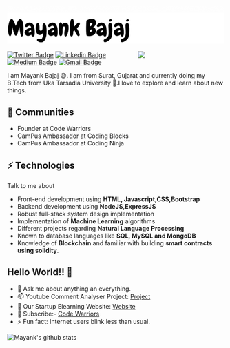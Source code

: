 ![Name](Message.gif)
![Name](MayankBajaj.png)

<img align='right' src='https://user-images.githubusercontent.com/5713670/87202985-820dcb80-c2b6-11ea-9f56-7ec461c497c3.gif' width='200"'>

[![Twitter Badge](https://img.shields.io/badge/-@Mayank_crazy-1ca0f1?style=flat-square&labelColor=1ca0f1&logo=twitter&logoColor=white&link=https://twitter.com/Mayank_crazy)](https://twitter.com/Mayank_crazy) [![Linkedin Badge](https://img.shields.io/badge/-MayankBajaj-blue?style=flat-square&logo=Linkedin&logoColor=white&link=https://www.linkedin.com/in/mayank-bajaj)](https://www.linkedin.com/in/mayank-bajaj)
[![Medium Badge](https://img.shields.io/badge/-@mayank114-03a57a?style=flat-square&labelColor=000000&logo=Medium&link=https://medium.com/@mayank114)](https://medium.com/@mayank114)
[![Gmail Badge](https://img.shields.io/badge/-mayankbajaj114@gmail.com-c14438?style=flat-square&logo=Gmail&logoColor=white&link=mailto:mayankbajaj114@gmail.com)](mailto:mayankbajaj114@gmail.com)

I am Mayank Bajaj 😃. I am from Surat, Gujarat and currently doing my B.Tech from Uka Tarsadia University 🏫.I love to explore and learn about new things.
## 👯 Communities
* Founder at Code Warriors
* CamPus Ambassador at Coding Blocks
* CamPus Ambassador at Coding Ninja

## ⚡ Technologies
Talk to me about
- Front-end development using **HTML, Javascript,CSS,Bootstrap**
- Backend development using **NodeJS,ExpressJS**
- Robust full-stack system design implementation
- Implementation of **Machine Learning** algorithms
- Different projects regarding **Natural Language Processing**
- Known to database languages like **SQL, MySQL and MongoDB**
- Knowledge of **Blockchain** and familiar with building **smart contracts using solidity**.
## Hello World!! 🤔
- 💬 Ask me about anything an everything.
- 📫 Youtube Comment Analyser Project: [Project](https://yt-comment-analyser.herokuapp.com/)
- 🎯 Our Startup Elearning Website: [Website](https://codewarriors2020.github.io/)
- 🔔 Subscribe:- [Code Warriors](https://www.youtube.com/channel/CodeWarriors)
- ⚡ Fun fact: Internet users blink less than usual.

![Mayank's github stats](https://github-readme-stats.vercel.app/api?username=mayank8200&hide=["issues"]&show_icons=true)


